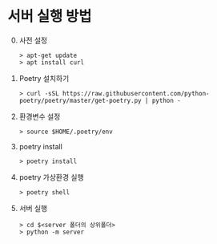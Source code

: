 # 서버 실행 방법
0. 사전 설정
    ```shell
    > apt-get update
    > apt install curl
    ```

1. Poetry 설치하기
    ```shell
    > curl -sSL https://raw.githubusercontent.com/python-poetry/poetry/master/get-poetry.py | python -
    ```

2. 환경변수 설정
    ```shell
    > source $HOME/.poetry/env 
    ```

3. poetry install
    ```shell
    > poetry install
    ```
4. poetry 가상환경 실행
    ```shell
    > poetry shell
    ```

5. 서버 실행

    ```shell
    > cd $<server 폴더의 상위폴더>
    > python -m server 
    ```